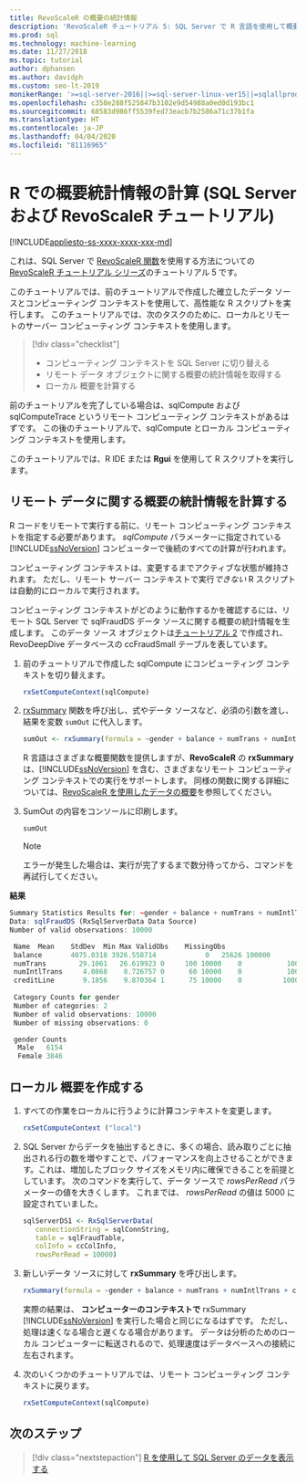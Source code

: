 ```yaml
---
title: RevoScaleR の概要の統計情報
description: 'RevoScaleR チュートリアル 5: SQL Server で R 言語を使用して概要の統計情報を計算する方法。'
ms.prod: sql
ms.technology: machine-learning
ms.date: 11/27/2018
ms.topic: tutorial
author: dphansen
ms.author: davidph
ms.custom: seo-lt-2019
monikerRange: '>=sql-server-2016||>=sql-server-linux-ver15||=sqlallproducts-allversions'
ms.openlocfilehash: c358e288f525847b3102e9d54988a0ed0d193bc1
ms.sourcegitcommit: 68583d986ff5539fed73eacb7b2586a71c37b1fa
ms.translationtype: HT
ms.contentlocale: ja-JP
ms.lasthandoff: 04/04/2020
ms.locfileid: "81116965"
---
```

# <a name="compute-summary-statistics-in-r-sql-server-and-revoscaler-tutorial"></a>R での概要統計情報の計算 (SQL Server および RevoScaleR チュートリアル)
[!INCLUDE[appliesto-ss-xxxx-xxxx-xxx-md](../../includes/appliesto-ss-xxxx-xxxx-xxx-md.md)]

これは、SQL Server で [RevoScaleR 関数](https://docs.microsoft.com/machine-learning-server/r-reference/revoscaler/revoscaler)を使用する方法についての [RevoScaleR チュートリアル シリーズ](deepdive-data-science-deep-dive-using-the-revoscaler-packages.md)のチュートリアル 5 です。

このチュートリアルでは、前のチュートリアルで作成した確立したデータ ソースとコンピューティング コンテキストを使用して、高性能な R スクリプトを実行します。 このチュートリアルでは、次のタスクのために、ローカルとリモートのサーバー コンピューティング コンテキストを使用します。

> [!div class="checklist"]
> * コンピューティング コンテキストを SQL Server に切り替える
> * リモート データ オブジェクトに関する概要の統計情報を取得する
> * ローカル 概要を計算する

前のチュートリアルを完了している場合は、sqlCompute および sqlComputeTrace というリモート コンピューティング コンテキストがあるはずです。 この後のチュートリアルで、sqlCompute とローカル コンピューティング コンテキストを使用します。

このチュートリアルでは、R IDE または **Rgui** を使用して R スクリプトを実行します。

## <a name="compute-summary-statistics-on-remote-data"></a>リモート データに関する概要の統計情報を計算する

R コードをリモートで実行する前に、リモート コンピューティング コンテキストを指定する必要があります。 *sqlCompute* パラメーターに指定されている [!INCLUDE[ssNoVersion](../../includes/ssnoversion-md.md)] コンピューターで後続のすべての計算が行われます。

コンピューティング コンテキストは、変更するまでアクティブな状態が維持されます。 ただし、リモート サーバー コンテキストで実行*できない* R スクリプトは自動的にローカルで実行されます。

コンピューティング コンテキストがどのように動作するかを確認するには、リモート SQL Server で sqlFraudDS データ ソースに関する概要の統計情報を生成します。 このデータ ソース オブジェクトは[チュートリアル 2](deepdive-create-sql-server-data-objects-using-rxsqlserverdata.md) で作成され、RevoDeepDive データベースの ccFraudSmall テーブルを表しています。 

1. 前のチュートリアルで作成した sqlCompute にコンピューティング コンテキストを切り替えます。
  
    ```R
    rxSetComputeContext(sqlCompute)
    ```

2. [rxSummary](https://docs.microsoft.com/machine-learning-server/r-reference/revoscaler/rxsummary) 関数を呼び出し、式やデータ ソースなど、必須の引数を渡し、結果を変数 `sumOut` に代入します。
  
    ```R
    sumOut <- rxSummary(formula = ~gender + balance + numTrans + numIntlTrans + creditLine, data = sqlFraudDS)
    ```
  
    R 言語はさまざまな概要関数を提供しますが、**RevoScaleR** の **rxSummary** は、[!INCLUDE[ssNoVersion](../../includes/ssnoversion-md.md)] を含む、さまざまなリモート コンピューティング コンテキストでの実行をサポートします。 同様の関数に関する詳細については、[RevoScaleR を使用したデータの概要](https://docs.microsoft.com/machine-learning-server/r/how-to-revoscaler-data-summaries)を参照してください。
  
3. SumOut の内容をコンソールに印刷します。
  
    ```R
    sumOut
    ```
    > [!NOTE]
    > エラーが発生した場合は、実行が完了するまで数分待ってから、コマンドを再試行してください。

**結果**

```R
Summary Statistics Results for: ~gender + balance + numTrans + numIntlTrans + creditLine
Data: sqlFraudDS (RxSqlServerData Data Source)
Number of valid observations: 10000

 Name  Mean    StdDev  Min Max ValidObs    MissingObs
 balance       4075.0318 3926.558714            0   25626 100000
 numTrans        29.1061   26.619923 0     100 10000    0           100000
 numIntlTrans     4.0868    8.726757 0      60 10000    0           100000
 creditLine       9.1856    9.870364 1      75 10000    0          100000
 
 Category Counts for gender
 Number of categories: 2
 Number of valid observations: 10000
 Number of missing observations: 0

 gender Counts
  Male   6154
  Female 3846
```

## <a name="create-a-local-summary"></a>ローカル 概要を作成する

1. すべての作業をローカルに行うように計算コンテキストを変更します。
  
    ```R
    rxSetComputeContext ("local")
    ```
  
2. SQL Server からデータを抽出するときに、多くの場合、読み取りごとに抽出される行の数を増やすことで、パフォーマンスを向上させることができます。これは、増加したブロック サイズをメモリ内に確保できることを前提としています。 次のコマンドを実行して、データ ソースで *rowsPerRead* パラメーターの値を大きくします。 これまでは、 *rowsPerRead* の値は 5000 に設定されていました。
  
    ```R
    sqlServerDS1 <- RxSqlServerData(
       connectionString = sqlConnString,
       table = sqlFraudTable,
       colInfo = ccColInfo,
       rowsPerRead = 10000)
    ```

3. 新しいデータ ソースに対して **rxSummary** を呼び出します。
  
    ```R
    rxSummary(formula = ~gender + balance + numTrans + numIntlTrans + creditLine, data = sqlServerDS1)
    ```
  
   実際の結果は、 **コンピューターのコンテキストで** rxSummary [!INCLUDE[ssNoVersion](../../includes/ssnoversion-md.md)] を実行した場合と同じになるはずです。 ただし、処理は速くなる場合と遅くなる場合があります。 データは分析のためのローカル コンピューターに転送されるので、処理速度はデータベースへの接続に左右されます。

4. 次のいくつかのチュートリアルでは、リモート コンピューティング コンテキストに戻ります。

    ```R
    rxSetComputeContext(sqlCompute)
    ```

## <a name="next-steps"></a>次のステップ

> [!div class="nextstepaction"]
> [R を使用して SQL Server のデータを表示する](../../machine-learning/tutorials/deepdive-visualize-sql-server-data-using-r.md)